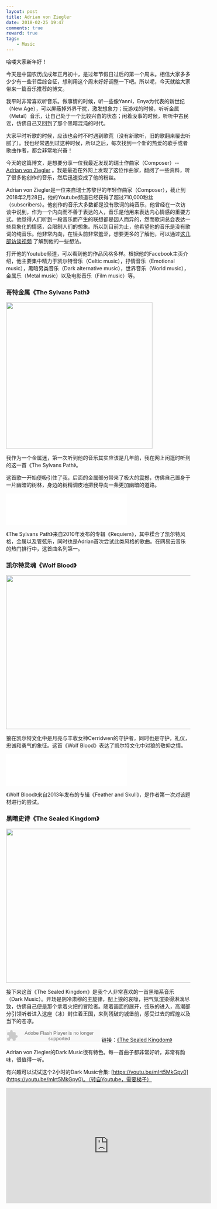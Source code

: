 ```yaml
---
layout: post
title: Adrian von Ziegler
date: 2018-02-25 19:47
comments: true
reward: true
tags:
    - Music
---
```


哈喽大家新年好！

今天是中国农历戊戌年正月初十，是过年节假日过后的第一个周末。相信大家多多少少有一些节后综合征，想利用这个周末好好调整一下吧。所以呢，今天就给大家带来一篇音乐推荐的博文。

我平时非常喜欢听音乐。做事情的时候，听一些像Yanni，Enya为代表的新世纪（New Age），可以屏蔽掉外界干扰，激发想象力；玩游戏的时候，听听金属（Metal）音乐，让自己处于一个比较兴奋的状态；闲着没事的时候，听听中古民谣，仿佛自己又回到了那个黑暗混沌的时代。

<!-- more -->

大家平时听歌的时候，应该也会时不时遇到歌荒（没有新歌听，旧的歌翻来覆去听腻了）。我也经常遇到过这种时候，所以之后，每次找到一个新的热爱的歌手或者歌曲作者，都会非常地兴奋！

今天的这篇博文，是想要分享一位我最近发现的瑞士作曲家（Composer）-- [Adrian von Ziegler](http://adrianvonziegler.bandcamp.com/) 。我是最近在外网上发现了这位作曲家，翻阅了一些资料，听了很多他创作的音乐，然后迅速变成了他的粉丝。

Adrian von Ziegler是一位来自瑞士苏黎世的年轻作曲家（Composer），截止到2018年2月28日，他的Youtube频道已经获得了超过710,000粉丝（subscribers）。他创作的音乐大多数都是没有歌词的纯音乐，他曾经在一次访谈中说到，作为一个内向而不善于表达的人，音乐是他用来表达内心情感的重要方式。他觉得人们听到一段音乐而产生的联想都是因人而异的，然而歌词总会表达一些具象化的情感，会限制人们的想象。所以到目前为止，他希望他的音乐是没有歌词的纯音乐。他非常内向，在镜头前非常羞涩，想要更多的了解他，可以通过[这几部访谈视频](https://www.youtube.com/watch?v=hH7ietk_pvM) 了解到他的一些想法。

打开他的Youtube频道，可以看到他的作品风格多样。根据他的Facebook主页介绍，他主要集中精力于凯尔特音乐（Celtic music），抒情音乐（Emotional music），黑暗另类音乐（Dark alternative music），世界音乐（World music），金属乐（Metal music）以及电影音乐（Film music）等。



### 哥特金属《The Sylvans Path》

<img src="https://f4.bcbits.com/img/a2762884055_16.jpg" width="400px" height="400px" />

我作为一个金属迷，第一次听到他的音乐其实应该是几年前，我在网上闲逛时听到的这一首《The Sylvans Path》。

这首歌一开始便吸引住了我，后面的金属部分带来了极大的震撼，仿佛自己置身于一片幽暗的树林，身边的树精调皮地把我导向一条更加幽暗的道路。

<iframe frameborder="no" border="0" marginwidth="0" marginheight="0" width=330 height=86 src="//music.163.com/outchain/player?type=2&id=2184550&auto=0&height=66"></iframe>

《The Sylvans Path》来自2010年发布的专辑《Requiem》，其中糅合了凯尔特风格，金属以及管弦乐，同时也是Adrian首次尝试此类风格的歌曲。在网易云音乐的热门排行中，这首曲名列第一。



### 凯尔特灵魂《Wolf Blood》

<img src="https://qiniu.plusplus7.com/AZ-wolfblood.png-fullpercent" width="640px" height="420px" />

狼在凯尔特文化中是月亮与丰收女神Cerridwen的守护者，同时也是守护，礼仪，忠诚和勇气的象征。这首《Wolf Blood》表达了凯尔特文化中对狼的敬仰之情。

<iframe frameborder="no" border="0" marginwidth="0" marginheight="0" width=330 height=86 src="//music.163.com/outchain/player?type=2&id=26466977&auto=0&height=66"></iframe>

《Wolf Blood》来自2013年发布的专辑《Feather and Skull》，是作者第一次对该题材进行的尝试。



### 黑暗史诗《The Sealed Kingdom》

<img src="https://qiniu.plusplus7.com/AZ-thesealedkindom.jpg-fullpercent" width="640px" height="420px" />

接下来这首《The Sealed Kingdom》是我个人非常喜欢的一首黑暗系音乐（Dark Music）。开场是阴冷肃穆的主旋律，配上狼的哀嚎，把气氛渲染得淋漓尽致，仿佛自己便是那个拿着火把的冒险者。随着画面的展开，弦乐的进入，高潮部分引领听者进入这座（冰）封住着王国，来到残破的城堡前，感受过去的辉煌以及当下的苍凉。

<embed src="http://www.xiami.com/widget/0_1773682711/singlePlayer.swf" type="application/x-shockwave-flash" width="257" height="33" wmode="transparent"></embed>
链接：[《The Sealed Kingdom》](http://www.xiami.com/song/1773682711)

Adrian von Ziegler的Dark Music很有特色。每一首曲子都非常好听，非常有韵味，很值得一听。

有兴趣可以试试这个2小时的Dark Music合集: [https://youtu.be/mIrt5MkGpy0](https://youtu.be/mIrt5MkGpy0)。（转自Youtube，需要梯子）

<iframe width="560" height="315" src="https://www.youtube.com/embed/mIrt5MkGpy0" frameborder="0" allow="autoplay; encrypted-media" allowfullscreen></iframe>
